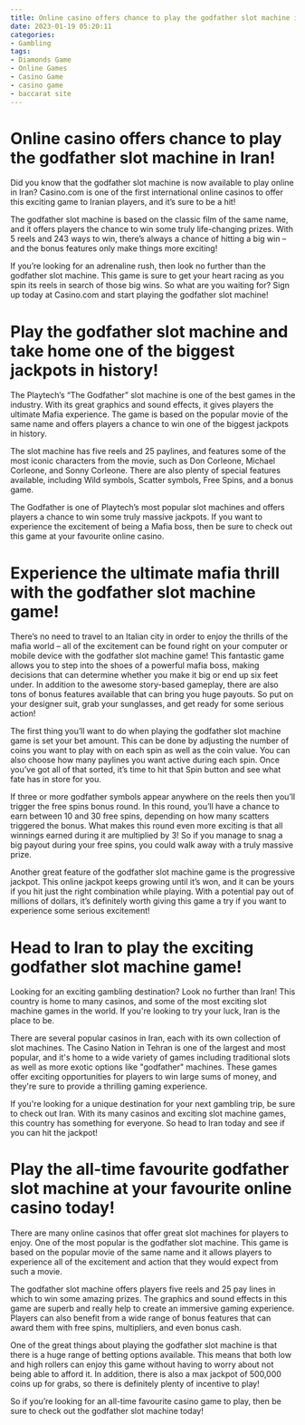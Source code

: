 ```yaml
---
title: Online casino offers chance to play the godfather slot machine in Iran!
date: 2023-01-19 05:20:11
categories:
- Gambling
tags:
- Diamonds Game
- Online Games
- Casino Game
- casino game
- baccarat site
---
```



#  Online casino offers chance to play the godfather slot machine in Iran!

Did you know that the godfather slot machine is now available to play online in Iran? Casino.com is one of the first international online casinos to offer this exciting game to Iranian players, and it’s sure to be a hit!

The godfather slot machine is based on the classic film of the same name, and it offers players the chance to win some truly life-changing prizes. With 5 reels and 243 ways to win, there’s always a chance of hitting a big win – and the bonus features only make things more exciting!

If you’re looking for an adrenaline rush, then look no further than the godfather slot machine. This game is sure to get your heart racing as you spin its reels in search of those big wins. So what are you waiting for? Sign up today at Casino.com and start playing the godfather slot machine!

#  Play the godfather slot machine and take home one of the biggest jackpots in history!

The Playtech’s “The Godfather” slot machine is one of the best games in the industry. With its great graphics and sound effects, it gives players the ultimate Mafia experience. The game is based on the popular movie of the same name and offers players a chance to win one of the biggest jackpots in history.

The slot machine has five reels and 25 paylines, and features some of the most iconic characters from the movie, such as Don Corleone, Michael Corleone, and Sonny Corleone. There are also plenty of special features available, including Wild symbols, Scatter symbols, Free Spins, and a bonus game.

The Godfather is one of Playtech’s most popular slot machines and offers players a chance to win some truly massive jackpots. If you want to experience the excitement of being a Mafia boss, then be sure to check out this game at your favourite online casino.

#  Experience the ultimate mafia thrill with the godfather slot machine game!

There’s no need to travel to an Italian city in order to enjoy the thrills of the mafia world – all of the excitement can be found right on your computer or mobile device with the godfather slot machine game! This fantastic game allows you to step into the shoes of a powerful mafia boss, making decisions that can determine whether you make it big or end up six feet under. In addition to the awesome story-based gameplay, there are also tons of bonus features available that can bring you huge payouts. So put on your designer suit, grab your sunglasses, and get ready for some serious action!

The first thing you’ll want to do when playing the godfather slot machine game is set your bet amount. This can be done by adjusting the number of coins you want to play with on each spin as well as the coin value. You can also choose how many paylines you want active during each spin. Once you’ve got all of that sorted, it’s time to hit that Spin button and see what fate has in store for you.

If three or more godfather symbols appear anywhere on the reels then you’ll trigger the free spins bonus round. In this round, you’ll have a chance to earn between 10 and 30 free spins, depending on how many scatters triggered the bonus. What makes this round even more exciting is that all winnings earned during it are multiplied by 3! So if you manage to snag a big payout during your free spins, you could walk away with a truly massive prize.

Another great feature of the godfather slot machine game is the progressive jackpot. This online jackpot keeps growing until it’s won, and it can be yours if you hit just the right combination while playing. With a potential pay out of millions of dollars, it’s definitely worth giving this game a try if you want to experience some serious excitement!

#  Head to Iran to play the exciting godfather slot machine game!

Looking for an exciting gambling destination? Look no further than Iran! This country is home to many casinos, and some of the most exciting slot machine games in the world. If you're looking to try your luck, Iran is the place to be.

There are several popular casinos in Iran, each with its own collection of slot machines. The Casino Nation in Tehran is one of the largest and most popular, and it's home to a wide variety of games including traditional slots as well as more exotic options like "godfather" machines. These games offer exciting opportunities for players to win large sums of money, and they're sure to provide a thrilling gaming experience.

If you're looking for a unique destination for your next gambling trip, be sure to check out Iran. With its many casinos and exciting slot machine games, this country has something for everyone. So head to Iran today and see if you can hit the jackpot!

#  Play the all-time favourite godfather slot machine at your favourite online casino today!

There are many online casinos that offer great slot machines for players to enjoy. One of the most popular is the godfather slot machine. This game is based on the popular movie of the same name and it allows players to experience all of the excitement and action that they would expect from such a movie.

The godfather slot machine offers players five reels and 25 pay lines in which to win some amazing prizes. The graphics and sound effects in this game are superb and really help to create an immersive gaming experience. Players can also benefit from a wide range of bonus features that can award them with free spins, multipliers, and even bonus cash.

One of the great things about playing the godfather slot machine is that there is a huge range of betting options available. This means that both low and high rollers can enjoy this game without having to worry about not being able to afford it. In addition, there is also a max jackpot of 500,000 coins up for grabs, so there is definitely plenty of incentive to play!

So if you’re looking for an all-time favourite casino game to play, then be sure to check out the godfather slot machine today!